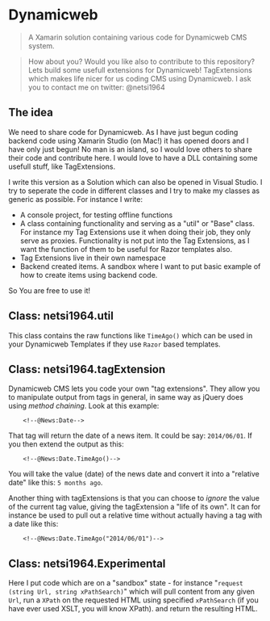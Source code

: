 # Dynamicweb
> A Xamarin solution containing various code for Dynamicweb CMS system.

> How about you? Would you like also to contribute to this repository?
> Lets build some usefull extensions for Dynamicweb! TagExtensions which makes life nicer for us coding CMS using Dynamicweb.
> I ask you to contact me on twitter: @netsi1964

## The idea
We need to share code for Dynamicweb. As I have just begun coding backend code using Xamarin Studio (on Mac!) it has opened doors and I have only just begun! No man is an island, so I would love others to share their code and contribute here. I would love to have a DLL containing some usefull stuff, like TagExtensions.

I write this version as a Solution which can also be opened in Visual Studio. I try to seperate the code in different classes and I try to make my classes as generic as possible. For instance I write:

*  A console project, for testing offline functions
*  A class containing functionality and serving as a "util" or "Base" class. For instance my Tag Extensions use it when doing their job, they only serve as proxies. Functionality is not put into the Tag Extensions, as I want the function of them to be useful for Razor templates also.
*  Tag Extensions live in their own namespace
*  Backend created items. A sandbox where I want to put basic example of how to create items using backend code.
  
So You are free to use it!

## Class: netsi1964.util
This class contains the raw functions like `TimeAgo()` which can be used in your Dynamicweb Templates if they use `Razor` based templates.

## Class: netsi1964.tagExtension
Dynamicweb CMS lets you code your own "tag extensions". They allow you to manipulate output from tags in general, in same way as jQuery does using *method chaining*. Look at this example:


```
	<!--@News:Date-->
```
That tag will return the date of a news item. It could be say: `2014/06/01`. If you then extend the output as this:

```
	<!--@News:Date.TimeAgo()-->
```
You will take the value (date) of the news date and convert it into a "relative date" like this:
`5 months ago`.

Another thing with tagExtensions is that you can choose to *ignore* the value of the current tag value, giving the tagExtension a "life of its own". It can for instance be used to pull out a relative time without actually having a tag with a date like this:

```
	<!--@News:Date.TimeAgo("2014/06/01")-->
```

## Class: netsi1964.Experimental
Here I put code which are on a "sandbox" state - for instance "`request (string Url, string xPathSearch)`" which will pull content from any given `Url`, run a `XPath` on the requested HTML using specified `xPathSearch` (if you have ever used XSLT, you will know XPath). and return the resulting HTML.
